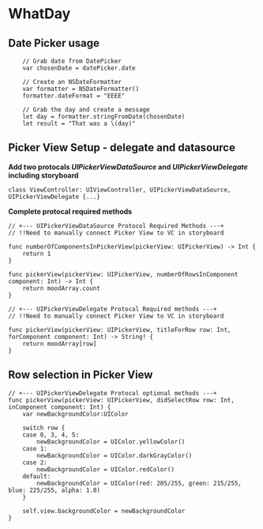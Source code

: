 # WhatDay
Date Picker usage
-----------------

        // Grab date from DatePicker
        var chosenDate = datePicker.date
        
        // Create an NSDateFormatter
        var formatter = NSDateFormatter()
        formatter.dateFormat = "EEEE"
        
        // Grab the day and create a message
        let day = formatter.stringFromDate(chosenDate)
        let result = "That was a \(day)"

Picker View Setup - delegate and datasource
-------------------------------------------
**Add two protocals *UIPickerViewDataSource* and *UIPickerViewDelegate* including storyboard**

    class ViewController: UIViewController, UIPickerViewDataSource, UIPickerViewDelegate {...}
    
**Complete protocal required methods**

    // +--- UIPickerViewDataSource Protocol Required Methods ---+
    // !!Need to manually connect Picker View to VC in storyboard
    
    func numberOfComponentsInPickerView(pickerView: UIPickerView) -> Int {
        return 1
    }
    
    func pickerView(pickerView: UIPickerView, numberOfRowsInComponent component: Int) -> Int {
        return moodArray.count
    }
    
    // +--- UIPickerViewDelegate Protocal Required methods ---+
    // !!Need to manually connect Picker View to VC in storyboard
    
    func pickerView(pickerView: UIPickerView, titleForRow row: Int, forComponent component: Int) -> String! {
        return moodArray[row]
    }
    
Row selection in Picker View
----------------------------

    // +--- UIPickerViewDelegate Protocal optional methods ---+
    func pickerView(pickerView: UIPickerView, didSelectRow row: Int, inComponent component: Int) {
        var newBackgroundColor:UIColor
        
        switch row {
        case 0, 3, 4, 5:
            newBackgroundColor = UIColor.yellowColor()
        case 1:
            newBackgroundColor = UIColor.darkGrayColor()
        case 2:
            newBackgroundColor = UIColor.redColor()
        default:
            newBackgroundColor = UIColor(red: 205/255, green: 215/255, blue: 225/255, alpha: 1.0)
        }
        
        self.view.backgroundColor = newBackgroundColor
    }
